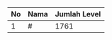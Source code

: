 | No | Nama            | Jumlah Level |
|----|-----------------|--------------|
| 1  | #    |    1761        |
